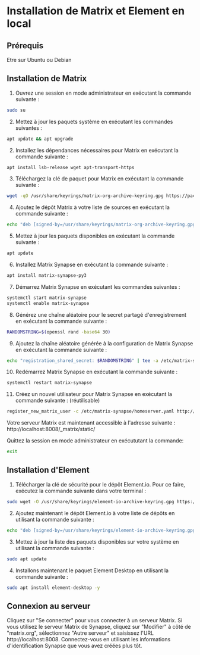 # Installation de Matrix et Element en local

## Prérequis

Etre sur Ubuntu ou Debian 

## Installation de Matrix
1. Ouvrez une session en mode administrateur en exécutant la commande suivante :

```bash
sudo su
```

2. Mettez à jour les paquets système en exécutant les commandes suivantes :

```bash
apt update && apt upgrade
```

2. Installez les dépendances nécessaires pour Matrix en exécutant la commande suivante :

```bash
apt install lsb-release wget apt-transport-https
```

3. Téléchargez la clé de paquet pour Matrix en exécutant la commande suivante :

```bash
wget -qO /usr/share/keyrings/matrix-org-archive-keyring.gpg https://packages.matrix.org/debian/matrix-org-archive-keyring.gpg
```

4. Ajoutez le dépôt Matrix à votre liste de sources en exécutant la commande suivante :

```bash
echo "deb [signed-by=/usr/share/keyrings/matrix-org-archive-keyring.gpg] https://packages.matrix.org/debian/ $(lsb_release -cs) main" | tee /etc/apt/sources.list.d/matrix-org.list
```

5. Mettez à jour les paquets disponibles en exécutant la commande suivante :

```bash
apt update
```

6. Installez Matrix Synapse en exécutant la commande suivante :

```bash
apt install matrix-synapse-py3
```

7. Démarrez Matrix Synapse en exécutant les commandes suivantes :

```bash
systemctl start matrix-synapse
systemctl enable matrix-synapse
```

8. Générez une chaîne aléatoire pour le secret partagé d'enregistrement en exécutant la commande suivante :

```bash
RANDOMSTRING=$(openssl rand -base64 30)
```

9. Ajoutez la chaîne aléatoire générée à la configuration de Matrix Synapse en exécutant la commande suivante :

```bash
echo "registration_shared_secret: $RANDOMSTRING" | tee -a /etc/matrix-synapse/homeserver.yaml > /dev/null
```

10. Redémarrez Matrix Synapse en exécutant la commande suivante :

```bash
systemctl restart matrix-synapse
```

11. Créez un nouvel utilisateur pour Matrix Synapse en exécutant la commande suivante : (réutilisable)

```bash
register_new_matrix_user -c /etc/matrix-synapse/homeserver.yaml http://localhost:8008
```

Votre serveur Matrix est maintenant accessible à l'adresse suivante :
http://localhost:8008/_matrix/static/

Quittez la session en mode administrateur en exécututant la commande:

```bash
exit
```

## Installation d'Element

1. Télécharger la clé de sécurité pour le dépôt Element.io. Pour ce faire, exécutez la commande suivante dans votre terminal :

```bash
sudo wget -O /usr/share/keyrings/element-io-archive-keyring.gpg https://packages.element.io/debian/element-io-archive-keyring.gpg
```

2. Ajoutez maintenant le dépôt Element.io à votre liste de dépôts en utilisant la commande suivante :

```bash
echo "deb [signed-by=/usr/share/keyrings/element-io-archive-keyring.gpg] https://packages.element.io/debian/ default main" | sudo tee /etc/apt/sources.list.d/element-io.list
```

3. Mettez à jour la liste des paquets disponibles sur votre système en utilisant la commande suivante :

```bash
sudo apt update
```

4. Installons maintenant le paquet Element Desktop en utilisant la commande suivante :

```bash
sudo apt install element-desktop -y
```

## Connexion au serveur

Cliquez sur "Se connecter" pour vous connecter à un serveur Matrix. Si vous utilisez le serveur Matrix de Synapse, cliquez sur "Modifier" à côté de "matrix.org", sélectionnez "Autre serveur" et saisissez l'URL http://localhost:8008. Connectez-vous en utilisant les informations d'identification Synapse que vous avez créées plus tôt.

